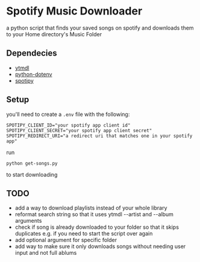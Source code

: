 # Spotify Music Downloader

a python script that finds your saved songs on spotify and downloads them to your Home directory's Music Folder

## Dependecies
  * [ytmdl](https://github.com/deepjyoti30/ytmdl)
  * [python-dotenv](https://github.com/theskumar/python-dotenv)
  * [spotipy](https://github.com/plamere/spotipy) 

## Setup

you'll need to create a `.env` file with the following:

```
SPOTIPY_CLIENT_ID="your spotify app client id"
SPOTIPY_CLIENT_SECRET="your spotify app client secret"
SPOTIPY_REDIRECT_URI="a redirect uri that matches one in your spotify app"
```

run

```
python get-songs.py
```

to start downloading

## TODO
  * add a way to download playlists instead of your whole library
  * reformat search string so that it uses ytmdl --artist and --album arguments
  * check if song is already downloaded to your folder so that it skips duplicates e.g. if you need to start the script over again
  * add optional argument for specific folder
  * add way to make sure it only downloads songs without needing user input and not full ablums
